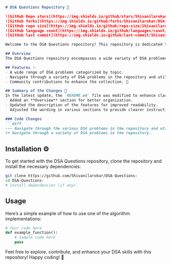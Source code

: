 ```markdown
# DSA Questions Repository 🤖

![GitHub Repo stars](https://img.shields.io/github/stars/Shivanilarokar/DSA-Questions-?style=social) 
![GitHub forks](https://img.shields.io/github/forks/Shivanilarokar/DSA-Questions-?style=social) 
![GitHub repo size](https://img.shields.io/github/repo-size/Shivanilarokar/DSA-Questions-?style=flat-square) 
![GitHub language count](https://img.shields.io/github/languages/count/Shivanilarokar/DSA-Questions-?style=flat-square) 
![GitHub last commit](https://img.shields.io/github/last-commit/Shivanilarokar/DSA-Questions-?style=flat-square)

Welcome to the DSA Questions repository! This repository is dedicated to providing a comprehensive collection of Data Structures and Algorithms (DSA) problems, designed to help you improve your coding skills and understanding of fundamental concepts.

## Overview
The DSA Questions repository encompasses a wide variety of DSA problems for practice and learning.

## Features ✨
- A wide range of DSA problems categorized by topic.
- Navigate through a variety of DSA problems in the repository and utilize the code snippets provided.
- Community contributions to enhance the collection. 🎉

## Summary of the Changes 📜
In the latest update, the `README.md` file was modified to enhance clarity and structure. The following changes were made:
- Added an **Overview** section for better organization.
- Updated the description of the features for improved readability.
- Adjusted the wording in various sections to provide clearer instructions.

### Code Changes
```diff
--- Navigate through the various DSA problems in the repository and utilize the code snippets provided.
++ Navigate through a variety of DSA problems in the repository.
```

## Installation ⚙️
To get started with the DSA Questions repository, clone the repository and install the necessary dependencies:

```bash
git clone https://github.com/Shivanilarokar/DSA-Questions-
cd DSA-Questions-
# Install dependencies (if any)
```

## Usage
Here’s a simple example of how to use one of the algorithm implementations:

```python
# Your code here
def example_function():
    # Sample code here
    pass
```

Feel free to explore, contribute, and enhance your DSA skills with this repository! Happy coding! 🚀
```